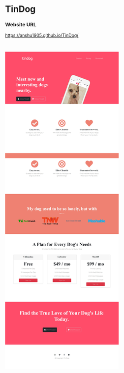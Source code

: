 # TinDog

### Website URL

https://anshu1905.github.io/TinDog/

<br>

<p>
  <img src="tindog.png">
</p>
  
